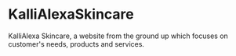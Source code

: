 # KalliAlexaSkincare
KalliAlexa Skincare, a website from the ground up which focuses on customer's needs, products and services.
